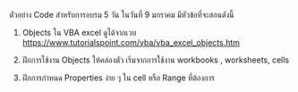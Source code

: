 ตัวอย่าง Code สำหรับการอบรม 5 วัน 
ในวันที่ 9 มกราคม มีหัวข้อที่จะสอนดังนี้ 

1) Objects ใน VBA excel ดูได้จากเวบ https://www.tutorialspoint.com/vba/vba_excel_objects.htm 

2) ฝึกการใช้งาน Objects ให้คล่องตัว เริ่มจากการใช้งาน workbooks , worksheets, cells 

3) ฝึกการกำหนด Properties ง่าย ๆ ใน cell หรือ Range ที่ต้องการ 



